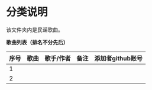 # 分类说明
该文件夹内是民谣歌曲。

**歌曲列表（排名不分先后）**

|序号|歌曲|歌手/作者|备注|添加者github账号|
| --- | --- | --- | --- | --- |
|1| | | | |
|2| | | | |
